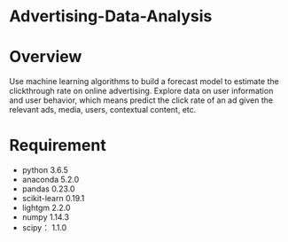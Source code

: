 # Advertising-Data-Analysis

# Overview
Use machine learning algorithms to build a forecast model to estimate the clickthrough rate on online advertising. Explore data on user information and user behavior, which means predict the click rate of an ad given the relevant ads, media, users, contextual content, etc.

# Requirement
- python 3.6.5
- anaconda 5.2.0 
- pandas 0.23.0 
- scikit-learn 0.19.1 
- lightgm 2.2.0 
- numpy 1.14.3 
- scipy： 1.1.0 
